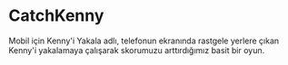 # CatchKenny

Mobil için Kenny'i Yakala adlı, telefonun ekranında rastgele yerlere çıkan Kenny'i yakalamaya çalışarak skorumuzu arttırdığımız basit bir oyun.
